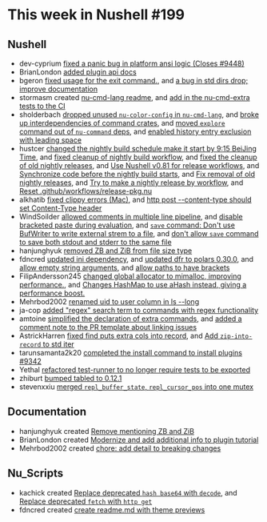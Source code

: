 # This week in Nushell #199


## Nushell

- dev-cyprium [fixed a panic bug in platform ansi logic (Closes #9448)](https://github.com/nushell/nushell/pull/9458)
- BrianLondon [added plugin api docs](https://github.com/nushell/nushell/pull/9452)
- bgeron [fixed usage for the exit command.](https://github.com/nushell/nushell/pull/9450), and [a bug in std dirs drop; improve documentation](https://github.com/nushell/nushell/pull/9449)
- stormasm created [nu-cmd-lang readme](https://github.com/nushell/nushell/pull/9446), and [add in the nu-cmd-extra tests to the CI](https://github.com/nushell/nushell/pull/9439)
- sholderbach [dropped unused `nu-color-config` in `nu-cmd-lang`](https://github.com/nushell/nushell/pull/9444), and [broke up interdependencies of command crates](https://github.com/nushell/nushell/pull/9429), and [moved `explore` command out of `nu-command` deps](https://github.com/nushell/nushell/pull/9421), and [enabled history entry exclusion with leading space](https://github.com/nushell/nushell/pull/9371)
- hustcer [changed the nightly build schedule make it start by 9:15 BeiJing Time](https://github.com/nushell/nushell/pull/9442), and [fixed cleanup of nightly build workflow](https://github.com/nushell/nushell/pull/9441), and [fixed the cleanup of old nightly releases](https://github.com/nushell/nushell/pull/9433), and [Use Nushell v0.81 for release workflows](https://github.com/nushell/nushell/pull/9432), and [Synchronize code before the nightly build starts](https://github.com/nushell/nushell/pull/9430), and [Fix removal of old nightly releases](https://github.com/nushell/nushell/pull/9423), and [Try to make a nightly release by workflow](https://github.com/nushell/nushell/pull/9422), and [Reset .github/workflows/release-pkg.nu](https://github.com/nushell/nushell/pull/9414)
- alkhatib [fixed clippy errors (Mac)](https://github.com/nushell/nushell/pull/9440), and [http post --content-type should set Content-Type header](https://github.com/nushell/nushell/pull/9431)
- WindSoilder [allowed comments in multiple line pipeline](https://github.com/nushell/nushell/pull/9436), and [disable bracketed paste during evaluation](https://github.com/nushell/nushell/pull/9399), and [`save` command: Don't use BufWriter to write external strem to a file](https://github.com/nushell/nushell/pull/9377), and [don't allow `save` command to save both stdout and stderr to the same file](https://github.com/nushell/nushell/pull/9368)
- hanjunghyuk [removed ZB and ZiB from file size type](https://github.com/nushell/nushell/pull/9427)
- fdncred [updated ini dependency](https://github.com/nushell/nushell/pull/9426), and [updated dfr to polars 0.30.0](https://github.com/nushell/nushell/pull/9424), and [allow empty string arguments](https://github.com/nushell/nushell/pull/9420), and [allow paths to have brackets](https://github.com/nushell/nushell/pull/9416)
- FilipAndersson245 [changed global allocator to mimalloc, improving performance.](https://github.com/nushell/nushell/pull/9415), and [Changes HashMap to use aHash instead, giving a performance boost.](https://github.com/nushell/nushell/pull/9391)
- Mehrbod2002 [renamed uid to user column in ls --long](https://github.com/nushell/nushell/pull/9407)
- ja-cop [added "regex" search term to commands with regex functionality](https://github.com/nushell/nushell/pull/9402)
- amtoine [simplified the declaration of extra commands](https://github.com/nushell/nushell/pull/9398), and [added a comment note to the PR template about linking issues](https://github.com/nushell/nushell/pull/9392)
- AstrickHarren [fixed find puts extra cols into record](https://github.com/nushell/nushell/pull/9397), and [Add `zip-into-record` to std iter](https://github.com/nushell/nushell/pull/9395)
- tarunsamanta2k20 [completed the install command to install plugins #9342](https://github.com/nushell/nushell/pull/9357)
- Yethal [refactored test-runner to no longer require tests to be exported](https://github.com/nushell/nushell/pull/9355)
- zhiburt [bumped tabled to 0.12.1](https://github.com/nushell/nushell/pull/9341)
- stevenxxiu [merged `repl_buffer_state`, `repl_cursor_pos` into one mutex](https://github.com/nushell/nushell/pull/9031)

## Documentation

- hanjunghyuk created [Remove mentioning ZB and ZiB](https://github.com/nushell/nushell.github.io/pull/949)
- BrianLondon created [Modernize and add additional info to plugin tutorial](https://github.com/nushell/nushell.github.io/pull/948)
- Mehrbod2002 created [chore: add detail to breaking changes](https://github.com/nushell/nushell.github.io/pull/947)

## Nu_Scripts

- kachick created [Replace deprecated `hash base64` with `decode`](https://github.com/nushell/nu_scripts/pull/531), and [Replace deprecated `fetch` with `http get`](https://github.com/nushell/nu_scripts/pull/530)
- fdncred created [create readme.md with theme previews](https://github.com/nushell/nu_scripts/pull/519)
